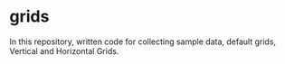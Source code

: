 # grids

In this repository, written code for collecting sample data, default grids, Vertical and Horizontal Grids.
